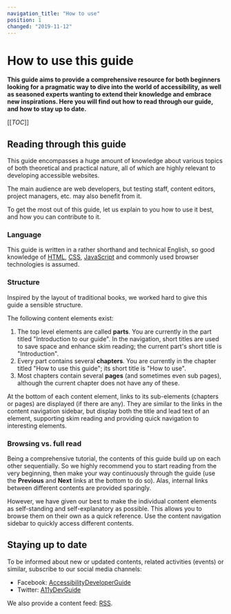 ```yaml
---
navigation_title: "How to use"
position: 1
changed: "2019-11-12"
---
```


# How to use this guide

**This guide aims to provide a comprehensive resource for both beginners looking for a pragmatic way to dive into the world of accessibility, as well as seasoned experts wanting to extend their knowledge and embrace new inspirations. Here you will find out how to read through our guide, and how to stay up to date.**

[[_TOC_]]

## Reading through this guide

This guide encompasses a huge amount of knowledge about various topics of both theoretical and practical nature, all of which are highly relevant to developing accessible websites.

The main audience are web developers, but testing staff, content editors, project managers, etc. may also benefit from it.

To get the most out of this guide, let us explain to you how to use it best, and how you can contribute to it.

### Language

This guide is written in a rather shorthand and technical English, so good knowledge of [HTML](https://en.wikipedia.org/wiki/HTML), [CSS](https://en.wikipedia.org/wiki/Cascading_Style_Sheets), [JavaScript](https://en.wikipedia.org/wiki/JavaScript) and commonly used browser technologies is assumed.

### Structure

Inspired by the layout of traditional books, we worked hard to give this guide a sensible structure.

The following content elements exist:

1. The top level elements are called **parts**. You are currently in the part titled "Introduction to our guide". In the navigation, short titles are used to save space and enhance skim reading; the current part's short title is "Introduction".
2. Every part contains several **chapters**. You are currently in the chapter titled "How to use this guide"; its short title is "How to use".
3. Most chapters contain several **pages** (and sometimes even sub pages), although the current chapter does not have any of these.

At the bottom of each content element, links to its sub-elements (chapters or pages) are displayed (if there are any). They are similar to the links in the content navigation sidebar, but display both the title and lead text of an element, supporting skim reading and providing quick navigation to interesting elements.

### Browsing vs. full read

Being a comprehensive tutorial, the contents of this guide build up on each other sequentially. So we highly recommend you to start reading from the very beginning, then make your way continuously through the guide (use the **Previous** and **Next** links at the bottom to do so). Alas, internal links between different contents are provided sparingly.

However, we have given our best to make the individual content elements as self-standing and self-explanatory as possible. This allows you to browse them on their own as a quick reference. Use the content navigation sidebar to quickly access different contents.

## Staying up to date

To be informed about new or updated contents, related activities (events) or similar, subscribe to our social media channels:

- Facebook: [AccessibilityDeveloperGuide](https://www.facebook.com/AccessibilityDeveloperGuide)
- Twitter: [A11yDevGuide](https://twitter.com/A11yDevGuide)

We also provide a content feed: [RSS](/feed/rss.xml).
